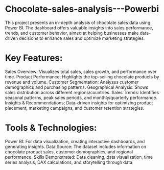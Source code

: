 # Chocolate-sales-analysis---Powerbi
This project presents an in-depth analysis of chocolate sales data using Power BI. The dashboard offers valuable insights into sales performance, trends, and customer behavior, aimed at helping businesses make data-driven decisions to enhance sales and optimize marketing strategies.
# Key Features:
Sales Overview: Visualizes total sales, sales growth, and performance over time.
Product Performance: Highlights the top-selling chocolate products by revenue and volume.
Customer Segmentation: Analyzes customer demographics and purchasing patterns.
Geographical Analysis: Shows sales distribution across different regions/countries.
Sales Trends: Identifies seasonal patterns, peak sales periods, and monthly/quarterly performance.
Insights & Recommendations: Data-driven insights for optimizing product placement, marketing campaigns, and customer retention strategies.
# Tools & Technologies:
Power BI: For data visualization, creating interactive dashboards, and generating insights.
Data Source: The dataset includes information on chocolate product sales, customer demographics, and regional performance.
Skills Demonstrated: Data cleaning, data visualization, time series analysis, DAX calculations, and storytelling through data.
